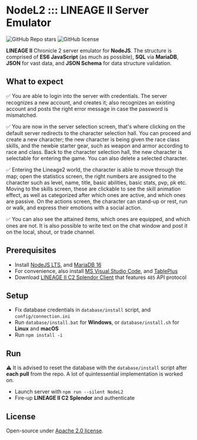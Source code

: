 # NodeL2 ::: LINEAGE II Server Emulator

![GitHub Repo stars](https://img.shields.io/github/stars/dkoluris/nodel2?color=success) ![GitHub license](https://img.shields.io/github/license/dkoluris/nodel2?color=informational)

**LINEAGE II** Chronicle 2 server emulator for **NodeJS**. The structure is comprised of **ES6 JavaScript** (as much as possible), **SQL** via **MariaDB**, **JSON** for vast data, and **JSON Schema** for data structure validation.

## What to expect
✅ You are able to login into the server with credentials. The server recognizes a new account, and creates it; also recognizes an existing account and posts the right error message in case the password is mismatched.

✅ You are now in the server selection screen, that's where clicking on the default server redirects to the character selection hall. You can proceed and create a new character; the new character is being given the race class skills, and the newbie starter gear, such as weapon and armor according to race and class. Back to the character selection hall, the new character is selectable for entering the game. You can also delete a selected character.

✅ Entering the Lineage2 world, the character is able to move through the map; open the statistics screen, the right numbers are assigned to the character such as level, name, title, basic abilities, basic stats, pvp, pk etc. Moving to the skills screen, these are clickable to see the skill animation effect, as well as categorized after which ones are active, and which ones are passive. On the actions screen, the character can stand-up or rest, run or walk, and express their emotions with a social action.

✅ You can also see the attained items, which ones are equipped, and which ones are not. It is also possible to write text on the chat window and post it on the local, shout, or trade channel.

## Prerequisites
* Install [NodeJS LTS](https://nodejs.org/en/download), and [MariaDB 16](https://mariadb.org/download/?t=mariadb&p=mariadb&r=10.6.12)
* For convenience, also install [MS Visual Studio Code](https://code.visualstudio.com/download), and [TablePlus](https://tableplus.com/download)
* Download [LINEAGE II C2 Splendor Client](https://drive.google.com/drive/folders/1kdVS2ymqmK3vzufEt5hUnij6pWS8BcZb?usp=sharing) that features `485` API protocol

## Setup
* Fix database credentials in `database/install` script, and `config/connection.ini`
* Run `database/install.bat` for **Windows**, or `database/install.sh` for **Linux** and **macOS**
* Run `npm install -i`

## Run
⚠️ It is advised to reset the database with the `database/install` script after **each pull** from the repo. A lot of quintessential implementation is worked on.
* Launch server with `npm run --silent NodeL2`
* Fire-up **LINEAGE II C2 Splendor** and authenticate

## License
Open-source under [Apache 2.0 license](https://www.apache.org/licenses/LICENSE-2.0).
